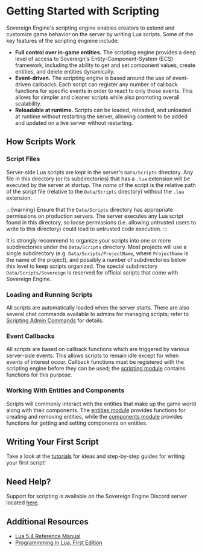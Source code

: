 # Getting Started with Scripting

Sovereign Engine's scripting engine enables creators to extend and customize
game behavior on the server by writing Lua scripts. Some of the key features
of the scripting engnine include:

* **Full control over in-game entities.** The scripting engine provides a
  deep level of access to Sovereign's Entity-Component-System (ECS) framework,
  including the ability to get and set component values, create entities,
  and delete entities dynamically.
* **Event-driven.** The scripting engine is based around the use of event-driven
  callbacks. Each script can register any number of callback functions for
  specific events in order to react to only those events. This allows for
  simpler and cleaner scripts while also promoting overall scalability.
* **Reloadable at runtime.** Scripts can be loaded, reloaded, and unloaded at
  runtime without restarting the server, allowing content to be added and
  updated on a live server without restarting.

## How Scripts Work

### Script Files

Server-side Lua scripts are kept in the server's `Data/Scripts` directory. Any
file in this directory (or its subdirectories) that has a `.lua` extension will
be executed by the server at startup. The *name* of the script is the relative
path of the script file (relative to the `Data/Scripts` directory) without the
`.lua` extension.

:::{warning}
Ensure that the `Data/Scripts` directory has appropriate permissions on
production servers. The server executes any Lua script found in this directory,
so loose permissions (i.e. allowing untrusted users to write to this directory)
could lead to untrusted code execution.
:::

It is strongly recommend to organize your scripts into one or more subdirectories
under the `Data/Scripts` directory. Most projects will use a single subdirectory
(e.g. `Data/Scripts/ProjectName`, where `ProjectName` is the name of the project),
and possibly a number of subdirectories below this level to keep scripts organized.
The special subdirectory `Data/Scripts/Sovereign` is reserved for official
scripts that come with Sovereign Engine.

### Loading and Running Scripts

All scripts are automatically loaded when the server starts. There are also
several chat commands available to admins for managing scripts; refer to
[Scripting Admin Commands](#chat-admin-scripting) for details.

### Event Callbacks

All scripts are based on callback functions which are triggered by various
server-side events. This allows scripts to remain idle except for when events
of interest occur. Callback functions must be registered with the scripting
engine before they can be used; the [scripting module](#script-scripting) 
contains functions for this purpose.

### Working With Entities and Components

Scripts will commonly interact with the entities that make up the game world
along with their components. The [entities module](#script-entities) provides
functions for creating and removing entities, while the
[components module](#script-components) provides functions for getting and
setting components on entities.

## Writing Your First Script

Take a look at the [tutorials](#script-tutorials) for ideas and step-by-step
guides for writing your first script!

## Need Help?

Support for scripting is available on the Sovereign Engine Discord server
located [here](https://discord.gg/7nPmhJ8XtX).

## Additional Resources

* [Lua 5.4 Reference Manual](https://lua.org/manual/5.4/)
* [Programmming in Lua, First Edition](https://lua.org/pil/contents.html)
